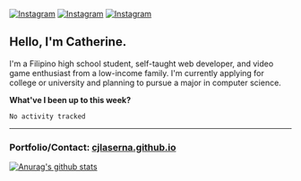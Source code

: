 <a href="https://www.instagram.com/clasernaj/"><img src="https://img.shields.io/badge/-Instagram-e4405f?style=flat-square&logo=Instagram&logoColor=white" alt="Instagram"/></a>
<a href="https://www.linkedin.com/in/catherinelaserna/"><img src="https://img.shields.io/badge/-LinkedIn-0e76a8?style=flat-square&logo=Linkedin&logoColor=white" alt="Instagram"/></a> 
<a href="https://cjlaserna.github.io/"><img src="https://img.shields.io/badge/-Portfolio-purple" alt="Instagram"/></a> 

## Hello, I'm Catherine.
I'm a Filipino high school student, self-taught web developer, and video game enthusiast from a low-income family. I'm currently applying for college or university and planning to pursue a major in computer science.

**What've I been up to this week?** 
<!--START_SECTION:waka-->

```text
No activity tracked
```

<!--END_SECTION:waka-->

-------------
### Portfolio/Contact: [cjlaserna.github.io](cjlaserna.github.io)
[![Anurag's github stats](https://github-readme-stats.vercel.app/api?username=cjlaserna&theme=cobalt)](https://github.com/anuraghazra/github-readme-stats)
